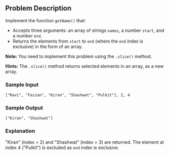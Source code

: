 ## Problem Description

Implement the function `getName()` that:

- Accepts three arguments: an array of strings `names`, a number `start`, and a number `end`.
- Returns the elements from `start` to `end` (where the `end` index is exclusive) in the form of an array.

**Note:** You need to implement this problem using the `.slice()` method.

**Hints:** The `.slice()` method returns selected elements in an array, as a new array.

### Sample Input

```
["Ravi", "Faizan", "Kiran", "Shashwat", "Pulkit"], 2, 4
```

### Sample Output

```
["Kiran", "Shashwat"]
```

### Explanation

"Kiran" (index = 2) and "Shashwat" (index = 3) are returned. The element at index 4 ("Pulkit") is excluded as `end` index is exclusive.
